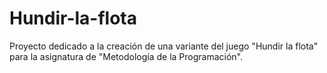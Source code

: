 # Hundir-la-flota
Proyecto dedicado a la creación de una variante del juego "Hundir la flota" para la asignatura de "Metodología de la Programación".
